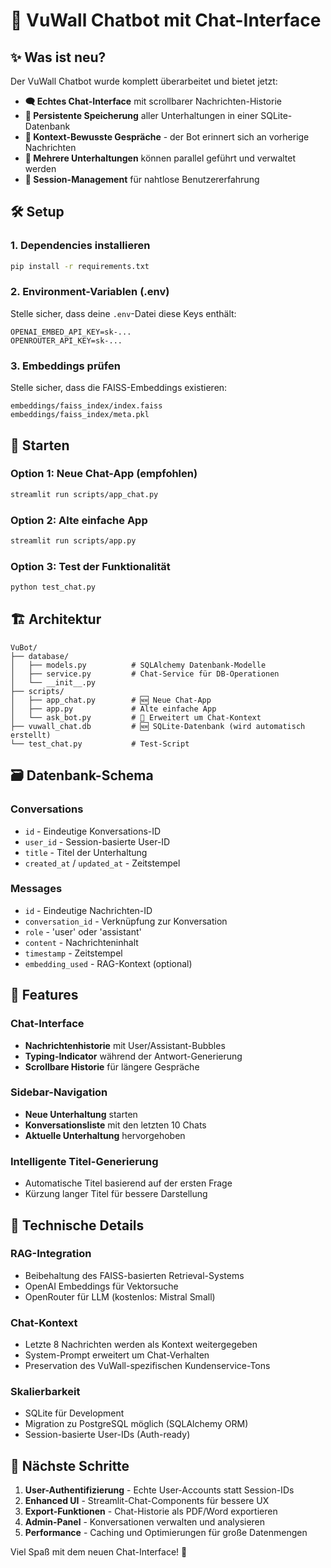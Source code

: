 # 🚀 VuWall Chatbot mit Chat-Interface

## ✨ Was ist neu?

Der VuWall Chatbot wurde komplett überarbeitet und bietet jetzt:

- **🗨️ Echtes Chat-Interface** mit scrollbarer Nachrichten-Historie
- **💾 Persistente Speicherung** aller Unterhaltungen in einer SQLite-Datenbank
- **🧠 Kontext-Bewusste Gespräche** - der Bot erinnert sich an vorherige Nachrichten
- **📂 Mehrere Unterhaltungen** können parallel geführt und verwaltet werden
- **🔄 Session-Management** für nahtlose Benutzererfahrung

## 🛠️ Setup

### 1. Dependencies installieren
```bash
pip install -r requirements.txt
```

### 2. Environment-Variablen (.env)
Stelle sicher, dass deine `.env`-Datei diese Keys enthält:
```
OPENAI_EMBED_API_KEY=sk-...
OPENROUTER_API_KEY=sk-...
```

### 3. Embeddings prüfen
Stelle sicher, dass die FAISS-Embeddings existieren:
```
embeddings/faiss_index/index.faiss
embeddings/faiss_index/meta.pkl
```

## 🎯 Starten

### Option 1: Neue Chat-App (empfohlen)
```bash
streamlit run scripts/app_chat.py
```

### Option 2: Alte einfache App
```bash
streamlit run scripts/app.py
```

### Option 3: Test der Funktionalität
```bash
python test_chat.py
```

## 🏗️ Architektur

```
VuBot/
├── database/
│   ├── models.py          # SQLAlchemy Datenbank-Modelle
│   ├── service.py         # Chat-Service für DB-Operationen
│   └── __init__.py
├── scripts/
│   ├── app_chat.py        # 🆕 Neue Chat-App
│   ├── app.py             # Alte einfache App
│   └── ask_bot.py         # 🔄 Erweitert um Chat-Kontext
├── vuwall_chat.db         # 🆕 SQLite-Datenbank (wird automatisch erstellt)
└── test_chat.py           # Test-Script
```

## 🗃️ Datenbank-Schema

### Conversations
- `id` - Eindeutige Konversations-ID
- `user_id` - Session-basierte User-ID
- `title` - Titel der Unterhaltung
- `created_at` / `updated_at` - Zeitstempel

### Messages  
- `id` - Eindeutige Nachrichten-ID
- `conversation_id` - Verknüpfung zur Konversation
- `role` - 'user' oder 'assistant'
- `content` - Nachrichteninhalt
- `timestamp` - Zeitstempel
- `embedding_used` - RAG-Kontext (optional)

## 🎨 Features

### Chat-Interface
- **Nachrichtenhistorie** mit User/Assistant-Bubbles
- **Typing-Indicator** während der Antwort-Generierung
- **Scrollbare Historie** für längere Gespräche

### Sidebar-Navigation
- **Neue Unterhaltung** starten
- **Konversationsliste** mit den letzten 10 Chats
- **Aktuelle Unterhaltung** hervorgehoben

### Intelligente Titel-Generierung
- Automatische Titel basierend auf der ersten Frage
- Kürzung langer Titel für bessere Darstellung

## 🔧 Technische Details

### RAG-Integration
- Beibehaltung des FAISS-basierten Retrieval-Systems
- OpenAI Embeddings für Vektorsuche
- OpenRouter für LLM (kostenlos: Mistral Small)

### Chat-Kontext
- Letzte 8 Nachrichten werden als Kontext weitergegeben
- System-Prompt erweitert um Chat-Verhalten
- Preservation des VuWall-spezifischen Kundenservice-Tons

### Skalierbarkeit
- SQLite für Development
- Migration zu PostgreSQL möglich (SQLAlchemy ORM)
- Session-basierte User-IDs (Auth-ready)

## 🚦 Nächste Schritte

1. **User-Authentifizierung** - Echte User-Accounts statt Session-IDs
2. **Enhanced UI** - Streamlit-Chat-Components für bessere UX  
3. **Export-Funktionen** - Chat-Historie als PDF/Word exportieren
4. **Admin-Panel** - Konversationen verwalten und analysieren
5. **Performance** - Caching und Optimierungen für große Datenmengen

Viel Spaß mit dem neuen Chat-Interface! 🎉